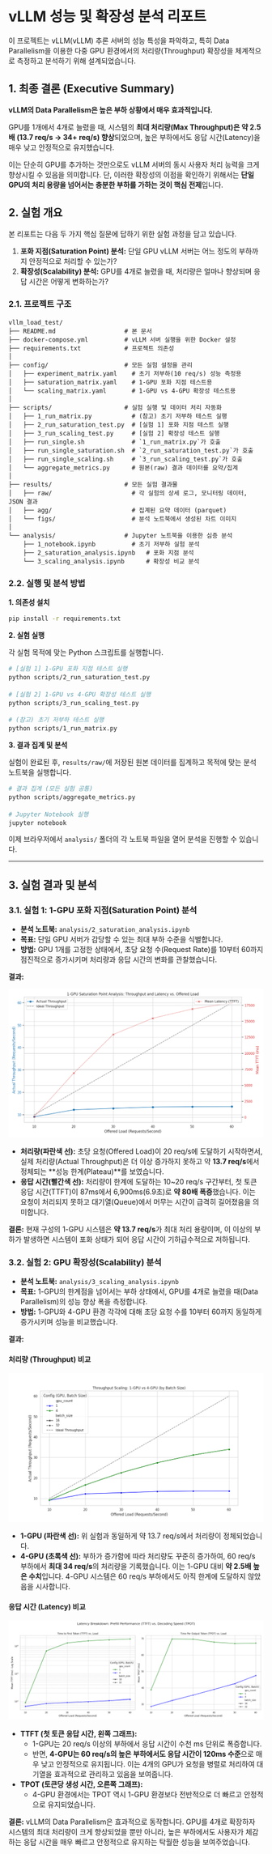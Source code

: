 # vLLM 성능 및 확장성 분석 리포트

이 프로젝트는 vLLM(vLLM) 추론 서버의 성능 특성을 파악하고, 특히 Data Parallelism을 이용한 다중 GPU 환경에서의 처리량(Throughput) 확장성을 체계적으로 측정하고 분석하기 위해 설계되었습니다.

## 1. 최종 결론 (Executive Summary)

**vLLM의 Data Parallelism은 높은 부하 상황에서 매우 효과적입니다.**

GPU를 1개에서 4개로 늘렸을 때, 시스템의 **최대 처리량(Max Throughput)은 약 2.5배 (13.7 req/s → 34+ req/s) 향상**되었으며, 높은 부하에서도 응답 시간(Latency)을 매우 낮고 안정적으로 유지했습니다.

이는 단순히 GPU를 추가하는 것만으로도 vLLM 서버의 동시 사용자 처리 능력을 크게 향상시킬 수 있음을 의미합니다. 단, 이러한 확장성의 이점을 확인하기 위해서는 **단일 GPU의 처리 용량을 넘어서는 충분한 부하를 가하는 것이 핵심 전제**입니다.

## 2. 실험 개요

본 리포트는 다음 두 가지 핵심 질문에 답하기 위한 실험 과정을 담고 있습니다.

1.  **포화 지점(Saturation Point) 분석:** 단일 GPU vLLM 서버는 어느 정도의 부하까지 안정적으로 처리할 수 있는가?
2.  **확장성(Scalability) 분석:** GPU를 4개로 늘렸을 때, 처리량은 얼마나 향상되며 응답 시간은 어떻게 변화하는가?

### 2.1. 프로젝트 구조

```
vllm_load_test/
├── README.md                   # 본 문서
├── docker-compose.yml          # vLLM 서버 실행을 위한 Docker 설정
├── requirements.txt            # 프로젝트 의존성
│
├── config/                     # 모든 실험 설정을 관리
│   ├── experiment_matrix.yaml    # 초기 저부하(10 req/s) 성능 측정용
│   ├── saturation_matrix.yaml    # 1-GPU 포화 지점 테스트용
│   └── scaling_matrix.yaml       # 1-GPU vs 4-GPU 확장성 테스트용
│
├── scripts/                    # 실험 실행 및 데이터 처리 자동화
│   ├── 1_run_matrix.py           # (참고) 초기 저부하 테스트 실행
│   ├── 2_run_saturation_test.py  # [실험 1] 포화 지점 테스트 실행
│   ├── 3_run_scaling_test.py     # [실험 2] 확장성 테스트 실행
│   ├── run_single.sh             # `1_run_matrix.py`가 호출
│   ├── run_single_saturation.sh  # `2_run_saturation_test.py`가 호출
│   ├── run_single_scaling.sh     # `3_run_scaling_test.py`가 호출
│   └── aggregate_metrics.py      # 원본(raw) 결과 데이터를 요약/집계
│
├── results/                    # 모든 실험 결과물
│   ├── raw/                      # 각 실험의 상세 로그, 모니터링 데이터, JSON 결과
│   ├── agg/                      # 집계된 요약 데이터 (parquet)
│   └── figs/                     # 분석 노트북에서 생성된 차트 이미지
│
└── analysis/                   # Jupyter 노트북을 이용한 심층 분석
    ├── 1_notebook.ipynb          # 초기 저부하 실험 분석
    ├── 2_saturation_analysis.ipynb   # 포화 지점 분석
    └── 3_scaling_analysis.ipynb      # 확장성 비교 분석
```

### 2.2. 실행 및 분석 방법

**1. 의존성 설치**
```bash
pip install -r requirements.txt
```

**2. 실험 실행**

각 실험 목적에 맞는 Python 스크립트를 실행합니다.

```bash
# [실험 1] 1-GPU 포화 지점 테스트 실행
python scripts/2_run_saturation_test.py

# [실험 2] 1-GPU vs 4-GPU 확장성 테스트 실행
python scripts/3_run_scaling_test.py

# (참고) 초기 저부하 테스트 실행
python scripts/1_run_matrix.py
```

**3. 결과 집계 및 분석**

실험이 완료된 후, `results/raw/`에 저장된 원본 데이터를 집계하고 목적에 맞는 분석 노트북을 실행합니다.

```bash
# 결과 집계 (모든 실험 공통)
python scripts/aggregate_metrics.py

# Jupyter Notebook 실행
jupyter notebook
```
이제 브라우저에서 `analysis/` 폴더의 각 노트북 파일을 열어 분석을 진행할 수 있습니다.

---

## 3. 실험 결과 및 분석

### 3.1. 실험 1: 1-GPU 포화 지점(Saturation Point) 분석

-   **분석 노트북:** `analysis/2_saturation_analysis.ipynb`
-   **목표:** 단일 GPU 서버가 감당할 수 있는 최대 부하 수준을 식별합니다.
-   **방법:** GPU 1개를 고정한 상태에서, 초당 요청 수(Request Rate)를 10부터 60까지 점진적으로 증가시키며 처리량과 응답 시간의 변화를 관찰했습니다.

**결과:**

![1-GPU Saturation Point](results/figs/saturation_point_analysis.png)

*   **처리량(파란색 선):** 초당 요청(Offered Load)이 20 req/s에 도달하기 시작하면서, 실제 처리량(Actual Throughput)은 더 이상 증가하지 못하고 약 **13.7 req/s**에서 정체되는 **성능 한계(Plateau)**를 보였습니다.
*   **응답 시간(빨간색 선):** 처리량이 한계에 도달하는 10~20 req/s 구간부터, 첫 토큰 응답 시간(TTFT)이 87ms에서 6,900ms(6.9초)로 **약 80배 폭증**했습니다. 이는 요청이 처리되지 못하고 대기열(Queue)에서 머무는 시간이 급격히 길어졌음을 의미합니다.

**결론:** 현재 구성의 1-GPU 시스템은 **약 13.7 req/s**가 최대 처리 용량이며, 이 이상의 부하가 발생하면 시스템이 포화 상태가 되어 응답 시간이 기하급수적으로 저하됩니다.

### 3.2. 실험 2: GPU 확장성(Scalability) 분석

-   **분석 노트북:** `analysis/3_scaling_analysis.ipynb`
-   **목표:** 1-GPU의 한계점을 넘어서는 부하 상태에서, GPU를 4개로 늘렸을 때(Data Parallelism)의 성능 향상 폭을 측정합니다.
-   **방법:** 1-GPU와 4-GPU 환경 각각에 대해 초당 요청 수를 10부터 60까지 동일하게 증가시키며 성능을 비교했습니다.

**결과:**

#### 처리량 (Throughput) 비교

![Throughput Scaling](results/figs/scaling_throughput_comparison_by_batch_size.png)

*   **1-GPU (파란색 선):** 위 실험과 동일하게 약 13.7 req/s에서 처리량이 정체되었습니다.
*   **4-GPU (초록색 선):** 부하가 증가함에 따라 처리량도 꾸준히 증가하여, 60 req/s 부하에서 **최대 34 req/s**의 처리량을 기록했습니다. 이는 1-GPU 대비 **약 2.5배 높은 수치**입니다. 4-GPU 시스템은 60 req/s 부하에서도 아직 한계에 도달하지 않았음을 시사합니다.

#### 응답 시간 (Latency) 비교

![Latency Scaling](results/figs/scaling_latency_breakdown_by_batch_size.png)

*   **TTFT (첫 토큰 응답 시간, 왼쪽 그래프):**
    *   1-GPU는 20 req/s 이상의 부하에서 응답 시간이 수천 ms 단위로 폭증합니다.
    *   반면, **4-GPU는 60 req/s의 높은 부하에서도 응답 시간이 120ms 수준**으로 매우 낮고 안정적으로 유지됩니다. 이는 4개의 GPU가 요청을 병렬로 처리하여 대기열을 효과적으로 관리하고 있음을 보여줍니다.
*   **TPOT (토큰당 생성 시간, 오른쪽 그래프):**
    *   4-GPU 환경에서는 TPOT 역시 1-GPU 환경보다 전반적으로 더 빠르고 안정적으로 유지되었습니다.

**결론:** vLLM의 Data Parallelism은 효과적으로 동작합니다. GPU를 4개로 확장하자 시스템의 최대 처리량이 크게 향상되었을 뿐만 아니라, 높은 부하에서도 사용자가 체감하는 응답 시간을 매우 빠르고 안정적으로 유지하는 탁월한 성능을 보여주었습니다.